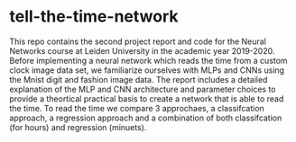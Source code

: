 # tell-the-time-network
This repo contains the second project report and code for the Neural Networks course at Leiden University in the academic year 2019-2020.
Before implementing a neural network which reads the time from a custom clock image data set, we familiarize ourselves with MLPs and CNNs using the 
Mnist digit and fashion image data. The report includes a detailed explanation of the MLP and CNN architecture and parameter choices to provide a 
theortical practical basis to create a network that is able to read the time. To read the time we compare 3 approchaes, a classifcation approach, 
a regression approach and a combination of both classifcation (for hours) and regression (minuets).
